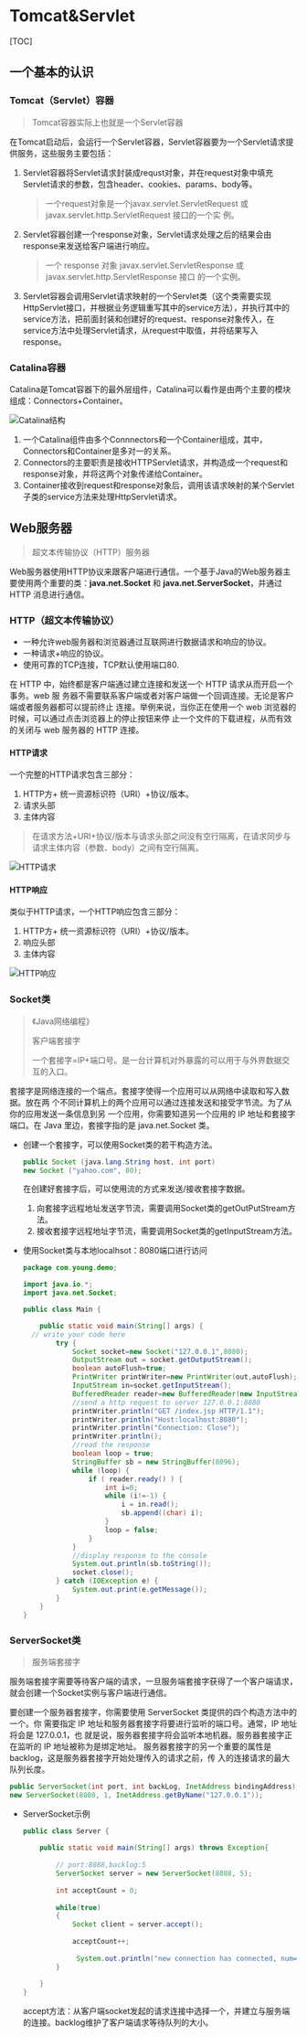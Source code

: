 # Tomcat&Servlet

[TOC]

## 一个基本的认识

### Tomcat（Servlet）容器

> Tomcat容器实际上也就是一个Servlet容器

在Tomcat启动后，会运行一个Servlet容器，Servlet容器要为一个Servlet请求提供服务，这些服务主要包括：

1. Servlet容器将Servlet请求封装成requst对象，并在request对象中填充Servlet请求的参数，包含header、cookies、params、body等。

   > 一个request对象是一个javax.servlet.ServletRequest 或 javax.servlet.http.ServletRequest 接口的一个实 例。

2. Servlet容器创建一个response对象，Servlet请求处理之后的结果会由response来发送给客户端进行响应。

   > 一个 response 对象 javax.servlet.ServletResponse 或 javax.servlet.http.ServletResponse 接口 的一个实例。 

3. Servlet容器会调用Servlet请求映射的一个Servlet类（这个类需要实现HttpServlet接口，并根据业务逻辑重写其中的service方法），并执行其中的service方法，把前面封装和创建好的request、response对象传入，在service方法中处理Servlet请求，从request中取值，并将结果写入response。

### Catalina容器

Catalina是Tomcat容器下的最外层组件，Catalina可以看作是由两个主要的模块组成：Connectors+Container。

![Catalina结构](/var/folders/02/6fb830cn5wx_blr0m3nj9bx40000gn/T/abnerworks.Typora/image-20180916142608925.png)

1. 一个Catalina组件由多个Connnectors和一个Container组成，其中，Connectors和Container是多对一的关系。
2. Connectors的主要职责是接收HTTPServlet请求，并构造成一个request和response对象，并将这两个对象传递给Container。
3. Container接收到request和response对象后，调用该请求映射的某个Servlet子类的service方法来处理HttpServlet请求。

## Web服务器

> 超文本传输协议（HTTP）服务器

Web服务器使用HTTP协议来跟客户端进行通信。一个基于Java的Web服务器主要使用两个重要的类：**java.net.Socket** 和 **java.net.ServerSocket**，并通过 HTTP 消息进行通信。

### HTTP（超文本传输协议）

- 一种允许web服务器和浏览器通过互联网进行数据请求和响应的协议。
- 一种请求+响应的协议。
- 使用可靠的TCP连接，TCP默认使用端口80.

在 HTTP 中，始终都是客户端通过建立连接和发送一个 HTTP 请求从而开启一个事务。web 服
务器不需要联系客户端或者对客户端做一个回调连接。无论是客户端或者服务器都可以提前终止
连接。举例来说，当你正在使用一个 web 浏览器的时候，可以通过点击浏览器上的停止按钮来停
止一个文件的下载进程，从而有效的关闭与 web 服务器的 HTTP 连接。

#### HTTP请求

一个完整的HTTP请求包含三部分：

1. HTTP方+ 统一资源标识符（URI）+协议/版本。
2. 请求头部
3. 主体内容

> 在请求方法+URI+协议/版本与请求头部之间没有空行隔离，在请求同步与请求主体内容（参数、body）之间有空行隔离。

![HTTP请求](/var/folders/02/6fb830cn5wx_blr0m3nj9bx40000gn/T/abnerworks.Typora/image-20180916144330489.png)

#### HTTP响应

类似于HTTP请求，一个HTTP响应包含三部分：

1. HTTP方+ 统一资源标识符（URI）+协议/版本。
2. 响应头部
3. 主体内容

![HTTP响应](/Users/yangkun/YoungGit/Noter-Young/resources/Jietu20180916-144746.jpg)

### Socket类

> 《Java网络编程》
>
> 客户端套接字
>
> 一个套接字=IP+端口号。是一台计算机对外暴露的可以用于与外界数据交互的入口。

套接字是网络连接的一个端点。套接字使得一个应用可以从网络中读取和写入数据。放在两 个不同计算机上的两个应用可以通过连接发送和接受字节流。为了从你的应用发送一条信息到另 一个应用，你需要知道另一个应用的 IP 地址和套接字端口。在 Java 里边，套接字指的是 java.net.Socket 类。

- 创建一个套接字，可以使用Socket类的若干构造方法。

  ```java
  public Socket (java.lang.String host, int port)
  new Socket ("yahoo.com", 80);
  ```

  在创建好套接字后，可以使用流的方式来发送/接收套接字数据。

  1. 向套接字远程地址发送字节流，需要调用Socket类的getOutPutStream方法。
  2. 接收套接字远程地址字节流，需要调用Socket类的getInputStream方法。

- 使用Socket类与本地localhsot：8080端口进行访问

  ```java
  package com.young.demo;
  
  import java.io.*;
  import java.net.Socket;
  
  public class Main {
  
      public static void main(String[] args) {
  	// write your code here
          try {
              Socket socket=new Socket("127.0.0.1",8080);
              OutputStream out = socket.getOutputStream();
              boolean autoFlush=true;
              PrintWriter printWriter=new PrintWriter(out,autoFlush);
              InputStream in=socket.getInputStream();
              BufferedReader reader=new BufferedReader(new InputStreamReader(in));
              //send a http request to server 127.0.0.1:8080
              printWriter.println("GET /index.jsp HTTP/1.1");
              printWriter.println("Host:localhost:8080");
              printWriter.println("Connection: Close");
              printWriter.println();
              //read the response
              boolean loop = true;
              StringBuffer sb = new StringBuffer(8096);
              while (loop) {
                  if ( reader.ready() ) {
                      int i=0;
                      while (i!=-1) {
                          i = in.read();
                          sb.append((char) i);
                      }
                      loop = false;
                  }
              }
              //display response to the console
              System.out.println(sb.toString());
              socket.close();
          } catch (IOException e) {
              System.out.print(e.getMessage());
          }
      }
  }
  ```

### ServerSocket类

> 服务端套接字

服务端套接字需要等待客户端的请求，一旦服务端套接字获得了一个客户端请求，就会创建一个Socket实例与客户端进行通信。

要创建一个服务器套接字，你需要使用 ServerSocket 类提供的四个构造方法中的一个。你
需要指定 IP 地址和服务器套接字将要进行监听的端口号。通常，IP 地址将会是 127.0.0.1，也
就是说，服务器套接字将会监听本地机器。服务器套接字正在监听的 IP 地址被称为是绑定地址。
服务器套接字的另一个重要的属性是 backlog，这是服务器套接字开始处理传入的请求之前，传
入的连接请求的最大队列长度。

```java
public ServerSocket(int port, int backLog, InetAddress bindingAddress);
new ServerSocket(8080, 1, InetAddress.getByName("127.0.0.1"));
```

- ServerSocket示例

  ```java
  public class Server {  
    
      public static void main(String[] args) throws Exception{  
            
          // port:8888,backlog:5  
          ServerSocket server = new ServerSocket(8888, 5);  
            
          int acceptCount = 0;  
            
          while(true)  
          {  
              Socket client = server.accept();  
                 
              acceptCount++;  
                 
               System.out.println("new connection has connected, num=" + acceptCount);  
          }  
                 
      }  
  }  
  ```

  accept方法：从客户端socket发起的请求连接中选择一个，并建立与服务端的连接。backlog维护了客户端请求等待队列的大小。

